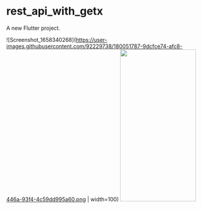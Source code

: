 # rest_api_with_getx

A new Flutter project.

![Screenshot_1658340268](https://user-images.githubusercontent.com/92229738/180051787-9dcfce74-afc8-446a-93f4-4c59dd995a60.png  | width=100)
<img src="https://user-images.githubusercontent.com/92229738/180051787-9dcfce74-afc8-446a-93f4-4c59dd995a60.png" data-canonical-src="https://gyazo.com/eb5c5741b6a9a16c692170a41a49c858.png" width="200" height="400" />
